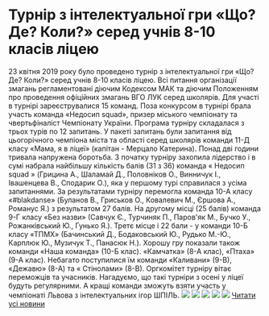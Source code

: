 # Турнір з інтелектуальної гри &#171;Що? Де? Коли?&#187; серед учнів 8-10 класів ліцею
23 квітня 2019 року було проведено турнір з інтелектуальної гри «Що? Де? Коли?» серед учнів 8-10 класів ліцею. Всі питання організації змагань регламентовані діючим Кодексом МАК та діючим Положенням про проведення офіційних змагань ВГО ЛУК серед школярів.
Для участі в турнірі зареєструвалися 15 команд. Поза конкурсом в турнірі брала участь команда «Недосип squad», призер міського чемпіонату та чвертьфіналіст Чемпіонату України. Програма турніру складалася з трьох турів по 12 запитань. У пакеті запитань були запитання від цьогорічного чемпіона міста та області серед школярів команди 11-Д класу «Мама, я в ліцеї» (капітан - Мерцало Катерина). Понад дві години тривала напружена боротьба. З початку турніру захопила лідерство і в сумі набрала найбільшу кількість балів (31 з 36) команда « Недосип squad » (Грицина А., Шаламай Д., Половніков О., Винничук І., Івашенцева В., Сподарик О.), яка у першому турі справилася з усіма запитаннями.
За результатами турніру перемогла команда 10-А класу «#blakdanse» (Буланов В., Гриськов О., Ковалевич М., Єршова А., Романус Я.) з результатом 27 балів. На другому місці (25 балів) команда 9-Г класу «Без назви» (Савчук Є., Турчиняк П., Паров'як М., Бучко У., Рожанківський Ю., Гунько Я.). Третє місце і 22 бали - у команди 10-Б класу «ТПМХ» (Бачинський Д., Бодаковський Ю., Рудько М.-Ю., Карплюк Ю., Музичук Т., Панасюк Н.).
Хорошу гру показали також команди «Наша команда» (10-Б клас). «Камчатка» (8-А клас), «Птаха» (9-А клас). Небагато поступилися їм команди «Каливани» (9-В), «Дежавю» (8-А) та « Стінолами» (8-В).
Оргкомітет турніру вітає переможців та учасників. Нагадуємо, що такі турніри з осені у ліцеї будуть регулярними. А кращі команди зможуть взяти участь у чемпіонаті Львова з інтелектуальних ігор ШПІЛЬ.
![](/images/турнір-з-інтелектуальної-гри-що-де-коли-серед-учнів-8-10/1щдк_0519.jpg)
![](/images/турнір-з-інтелектуальної-гри-що-де-коли-серед-учнів-8-10/2щдк_0519.jpg)
![](/images/турнір-з-інтелектуальної-гри-що-де-коли-серед-учнів-8-10/3щдк_0519.jpg)
![](/images/турнір-з-інтелектуальної-гри-що-де-коли-серед-учнів-8-10/4щдк_0519.jpg)
![](/images/турнір-з-інтелектуальної-гри-що-де-коли-серед-учнів-8-10/5щдк_0519.jpg)
[Читати усі новини](/news)

